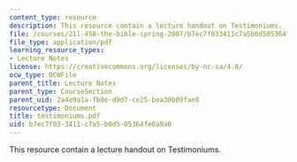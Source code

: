 ```yaml
---
content_type: resource
description: This resource contain a lecture handout on Testimoniums.
file: /courses/21l-458-the-bible-spring-2007/b7ec7f033411c7a5b0d505364fe6a9a0_testimoniums.pdf
file_type: application/pdf
learning_resource_types:
- Lecture Notes
license: https://creativecommons.org/licenses/by-nc-sa/4.0/
ocw_type: OCWFile
parent_title: Lecture Notes
parent_type: CourseSection
parent_uid: 2a4e9a1a-fb0e-d9d7-ce25-bea30b09fae8
resourcetype: Document
title: testimoniums.pdf
uid: b7ec7f03-3411-c7a5-b0d5-05364fe6a9a0
---
```

This resource contain a lecture handout on Testimoniums.